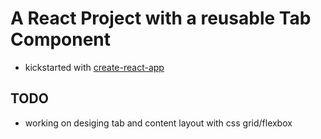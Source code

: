 # A React Project with a reusable Tab Component
- kickstarted with [create-react-app](https://github.com/facebook/create-react-app)

## TODO
- working on desiging tab and content layout with css grid/flexbox